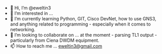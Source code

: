 - 👋 Hi, I’m @eweltin3
- 👀 I’m interested in ...
- 🌱 I’m currently learning Python, GIT, Cisco DevNet, how to use GNS3, and anything related to programming - especially when it comes to networking.
- 💞️ I’m looking to collaborate on ... at the moment - parsing TL1 output - particularly from Ciena DWDM equipment.
- 📫 How to reach me ... eweltin3@gmail.com

<!---
eweltin3/eweltin3 is a ✨ special ✨ repository because its `README.md` (this file) appears on your GitHub profile.
You can click the Preview link to take a look at your changes.
--->
